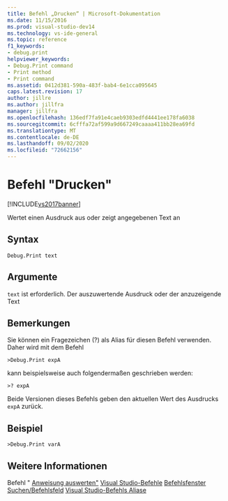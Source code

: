 ```yaml
---
title: Befehl „Drucken“ | Microsoft-Dokumentation
ms.date: 11/15/2016
ms.prod: visual-studio-dev14
ms.technology: vs-ide-general
ms.topic: reference
f1_keywords:
- debug.print
helpviewer_keywords:
- Debug.Print command
- Print method
- Print command
ms.assetid: 0412d381-590a-483f-bab4-6e1cca095645
caps.latest.revision: 17
author: jillre
ms.author: jillfra
manager: jillfra
ms.openlocfilehash: 136edf7fa91e4caeb9303edfd4441ee178fa6038
ms.sourcegitcommit: 6cfffa72af599a9d667249caaaa411bb28ea69fd
ms.translationtype: MT
ms.contentlocale: de-DE
ms.lasthandoff: 09/02/2020
ms.locfileid: "72662156"
---
```

# <a name="print-command"></a>Befehl "Drucken"
[!INCLUDE[vs2017banner](../../includes/vs2017banner.md)]

Wertet einen Ausdruck aus oder zeigt angegebenen Text an

## <a name="syntax"></a>Syntax

```
Debug.Print text
```

## <a name="arguments"></a>Argumente
 `text` ist erforderlich. Der auszuwertende Ausdruck oder der anzuzeigende Text

## <a name="remarks"></a>Bemerkungen
 Sie können ein Fragezeichen (?) als Alias für diesen Befehl verwenden. Daher wird mit dem Befehl

```
>Debug.Print expA
```

 kann beispielsweise auch folgendermaßen geschrieben werden:

```
>? expA
```

 Beide Versionen dieses Befehls geben den aktuellen Wert des Ausdrucks `expA` zurück.

## <a name="example"></a>Beispiel

```
>Debug.Print varA
```

## <a name="see-also"></a>Weitere Informationen
 Befehl " [Anweisung auswerten"](../../ide/reference/evaluate-statement-command.md) [Visual Studio-Befehle](../../ide/reference/visual-studio-commands.md) [Befehlsfenster](../../ide/reference/command-window.md) [Suchen/Befehlsfeld](../../ide/find-command-box.md) [Visual Studio-Befehls Aliase](../../ide/reference/visual-studio-command-aliases.md)
